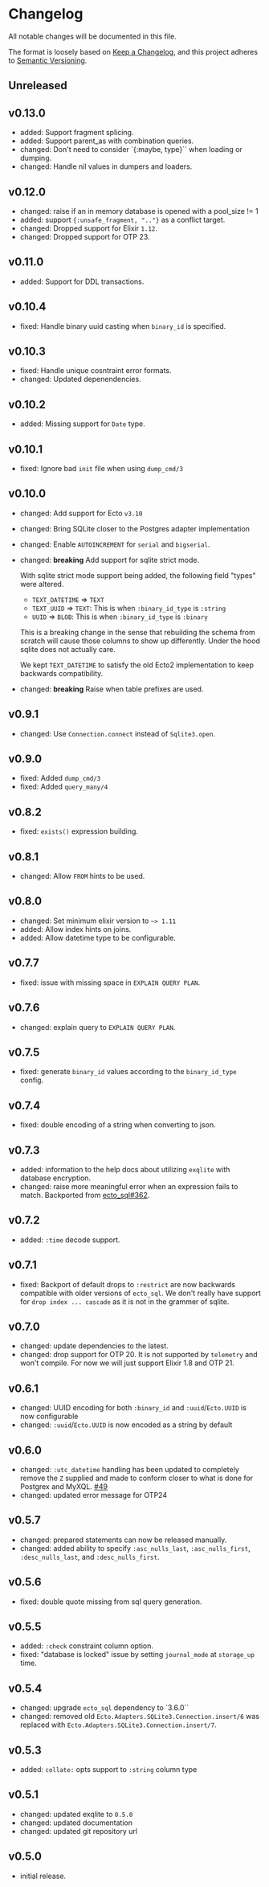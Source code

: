 # Changelog

All notable changes will be documented in this file.

The format is loosely based on [Keep a Changelog][keepachangelog], and this
project adheres to [Semantic Versioning][semver].

## Unreleased

## v0.13.0

- added: Support fragment splicing.
- added: Support parent_as with combination queries.
- changed: Don't need to consider `{:maybe, type}`` when loading or dumping.
- changed: Handle nil values in dumpers and loaders.

## v0.12.0

- changed: raise if an in memory database is opened with a pool_size != 1
- added: support `{:unsafe_fragment, ".."}` as a conflict target.
- changed: Dropped support for Elixir `1.12`.
- changed: Dropped support for OTP 23.

## v0.11.0

- added: Support for DDL transactions.

## v0.10.4

- fixed: Handle binary uuid casting when `binary_id` is specified.

## v0.10.3

- fixed: Handle unique cosntraint error formats.
- changed: Updated depenendencies.

## v0.10.2

- added: Missing support for `Date` type.

## v0.10.1

- fixed: Ignore bad `init` file when using `dump_cmd/3`

## v0.10.0

- changed: Add support for Ecto `v3.10`
- changed: Bring SQLite closer to the Postgres adapter implementation
- changed: Enable `AUTOINCREMENT` for `serial` and `bigserial`.
- changed: **breaking** Add support for sqlite strict mode.

  With sqlite strict mode support being added, the following field "types" were altered.

  * `TEXT_DATETIME` => `TEXT`
  * `TEXT_UUID` => `TEXT`: This is when `:binary_id_type` is `:string`
  * `UUID` => `BLOB`: This is when `:binary_id_type` is `:binary`

  This is a breaking change in the sense that rebuilding the schema from scratch will cause those columns to show up differently. Under the hood sqlite does not actually care.

  We kept `TEXT_DATETIME` to satisfy the old Ecto2 implementation to keep backwards compatibility.

- changed: **breaking** Raise when table prefixes are used.

## v0.9.1
- changed: Use `Connection.connect` instead of `Sqlite3.open`.

## v0.9.0
- fixed: Added `dump_cmd/3`
- fixed: Added `query_many/4`

## v0.8.2
- fixed: `exists()` expression building.

## v0.8.1
- changed: Allow `FROM` hints to be used.

## v0.8.0
- changed: Set minimum elixir version to `~> 1.11`
- added: Allow index hints on joins.
- added: Allow datetime type to be configurable.

## v0.7.7
- fixed: issue with missing space in `EXPLAIN QUERY PLAN`.

## v0.7.6
- changed: explain query to `EXPLAIN QUERY PLAN`.

## v0.7.5
- fixed: generate `binary_id` values according to the `binary_id_type` config.

## v0.7.4
- fixed: double encoding of a string when converting to json.

## v0.7.3
- added: information to the help docs about utilizing `exqlite` with database encryption.
- changed: raise more meaningful error when an expression fails to match. Backported from [ecto_sql#362](https://github.com/elixir-ecto/ecto_sql/commit/93038c2cac16706b642121a5839d1068d5b45212).

## v0.7.2
- added: `:time` decode support.

## v0.7.1
- fixed: Backport of default drops to `:restrict` are now backwards compatible with older versions of `ecto_sql`. We don't really have support for `drop index ... cascade` as it is not in the grammer of sqlite.

## v0.7.0
- changed: update dependencies to the latest.
- changed: drop support for OTP 20. It is not supported by `telemetry` and won't compile. For now we will just support Elixir 1.8 and OTP 21.

## v0.6.1
- changed: UUID encoding for both `:binary_id` and `:uuid`/`Ecto.UUID` is now configurable
- changed: `:uuid`/`Ecto.UUID` is now encoded as a string by default

## v0.6.0
- changed: `:utc_datetime` handling has been updated to completely remove the `Z` supplied and made to conform closer to what is done for Postgrex and MyXQL. [#49](https://github.com/elixir-sqlite/ecto_sqlite3/pull/49)
- changed: updated error message for OTP24

## v0.5.7
- changed: prepared statements can now be released manually.
- changed: added ability to specify `:asc_nulls_last`, `:asc_nulls_first`, `:desc_nulls_last`, and `:desc_nulls_first`.

## v0.5.6
- fixed: double quote missing from sql query generation.

## v0.5.5
- added: `:check` constraint column option.
- fixed: "database is locked" issue by setting `journal_mode` at `storage_up` time.

## v0.5.4
- changed: upgrade `ecto_sql` dependency to `3.6.0``
- changed: removed old `Ecto.Adapters.SQLite3.Connection.insert/6` was replaced with `Ecto.Adapters.SQLite3.Connection.insert/7`.

## v0.5.3
- added: `collate:` opts support to `:string` column type

## v0.5.1
- changed: updated exqlite to `0.5.0`
- changed: updated documentation
- changed: updated git repository url

## v0.5.0
- initial release.


[keepachangelog]: <https://keepachangelog.com/en/1.0.0/>
[semver]: <https://semver.org/spec/v2.0.0.html>
